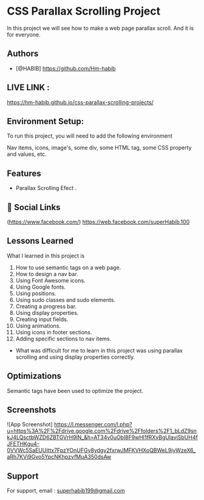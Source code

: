 
# CSS Parallax Scrolling Project

In this project we will see how to make a web page parallax scroll. And it is for everyone.


## Authors

- [@HABIB] https://github.com/Hm-habib


## LIVE LINK :

https://hm-habib.github.io/css-parallax-scrolling-projects/


## Environment Setup:
To run this project, you will need to add the following environment


Nav items, icons, image's, some div, some HTML tag, some CSS property and values, etc.

## Features

- Parallax Scrolling Efect .


## 🔗 Social Links

(https://www.facebook.com/)
https://web.facebook.com/superHabib.100


## Lessons Learned

What I learned in this project is
1. How to use semantic tags on a web page.
2. How to design a nav bar.
3. Using Font Awesome icons.
4. Using Google fonts.
5. Using positions.
6. Using sudo classes and sudo elements.
7. Creating a progress bar.
8. Using display properties.
9. Creating input fields.
10. Using animations.
11. Using icons in footer sections.
12. Adding specific sections to nav items.

- What was difficult for me to learn in this project was using parallax scrolling and using display properties correctly.


## Optimizations

Semantic tags have been used to optimize the project.


## Screenshots

![App Screenshot]  https://l.messenger.com/l.php?u=https%3A%2F%2Fdrive.google.com%2Fdrive%2Ffolders%2F1_bLdZ9snkJ4LQsctbWZD6ZBTGVrH9lN_&h=AT34v0uObl8F9wHl1fRXvBgUlavjSbUH4fJFETHKgu4-0VVWc5SaEUUittx7FpzYOnUFGv8ydgv2fxrwJMFKVHXoQBWeL9iyWzeX6_aRh7KVi9Gvo5YpcNKhpzvfMuA350dsAw


## Support

For support, email :  superhabib199@gmail.com


